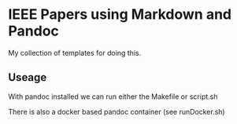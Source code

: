 # IEEE Papers using Markdown and Pandoc

My collection of templates for doing this.

## Useage

With pandoc installed we can run either the Makefile or script.sh

There is also a docker based pandoc container (see runDocker.sh)
